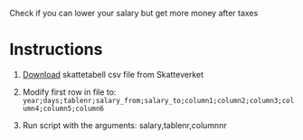 Check if you can lower your salary but get more money after taxes

# Instructions
1. [Download](https://skatteverket.se/apierochoppnadata/detharerbjudervi/oppnadatapsidata/allaskatteverketsoppnadata) skattetabell csv file from Skatteverket

2. Modify first row in file to:
`year;days;tablenr;salary_from;salary_to;column1;column2;column3;column4;column5;column6`

3. Run script with the arguments: salary,tablenr,columnnr




